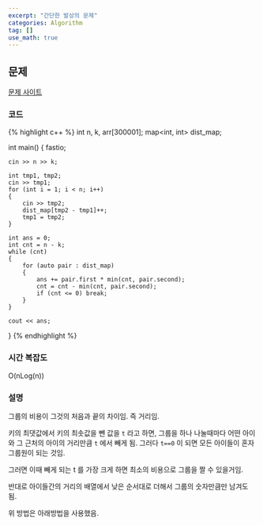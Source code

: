 ```yaml
---
excerpt: "간단한 발상의 문제"
categories: Algorithm
tag: []
use_math: true
---
```

## 문제

[문제 사이트](https://www.acmicpc.net/problem/13164)

### 코드

{% highlight c++ %}
int n, k, arr[300001];
map<int, int> dist_map;

int main()
{
	fastio;

	cin >> n >> k;

	int tmp1, tmp2;
	cin >> tmp1;
	for (int i = 1; i < n; i++)
	{
		cin >> tmp2;
		dist_map[tmp2 - tmp1]++;
		tmp1 = tmp2;
	}
	
	int ans = 0;
	int cnt = n - k;
	while (cnt)
	{
		for (auto pair : dist_map)
		{
			ans += pair.first * min(cnt, pair.second);
			cnt = cnt - min(cnt, pair.second);
			if (cnt <= 0) break;
		}
	}

	cout << ans;
}
{% endhighlight %}

### 시간 복잡도

O(nLog(n))

### 설명

그룹의 비용이 그것의 처음과 끝의 차이임. 즉 거리임.

키의 최댓값에서 키의 최솟값을 뺀 값을 ```t``` 라고 하면, 그룹을 하나 나눌때마다 어떤 아이와 그 근처의 아이의 거리만큼 ```t``` 에서 빼게 됨. 그러다 ```t==0``` 이 되면 모든 아이들이 혼자 그룹원이 되는 것임.

그러면 이때 빼게 되는 t 를 가장 크게 하면 최소의 비용으로 그룹을 짤 수 있을거임.

반대로 아이들간의 거리의 배열에서 낮은 순서대로 더해서 그룹의 숫자만큼만 남겨도 됨.

위 방법은 아래방법을 사용했음.
